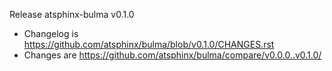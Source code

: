 Release atsphinx-bulma v0.1.0

- Changelog is https://github.com/atsphinx/bulma/blob/v0.1.0/CHANGES.rst
- Changes are https://github.com/atsphinx/bulma/compare/v0.0.0..v0.1.0/
